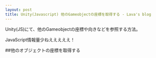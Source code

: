 ```yaml
---
layout: post
title: Unity(Javascript) 他のGameobjectの座標を取得する - Lava's blog
---
```


Unity(JS)にて、他のGameobjectの座標や向きなどを参照する方法。
 
JavaScript情報量少ねえええええ！

##他のオブジェクトの座標を取得する
 
<script src="https://gist.github.com/lavasblog/d11ec51da79b2dfbca19fc1177654868.js"></script>
